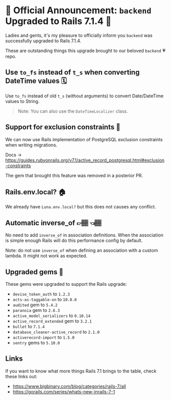 # 🎊 Official Announcement: `backend` Upgraded to Rails 7.1.4 🎊

Ladies and gents, it's my pleasure to officially inform you `backend` was successfully upgraded to Rails 7.1.4.

These are outstanding things this upgrade brought to our beloved `backend` 💗 repo.

## Use `to_fs` instead of `t_s` when converting DateTime values 🗓️

Use `to_fs` instead of old `t_s` (without arguments) to convert Date/DateTime values to String.

> Note: You can also use the `DateTimeLocalizer` class.

## Support for exclusion constraints 🔐

We can now use Rails implementation of PostgreSQL exclusion constraints when writing migrations.

Docs -> https://guides.rubyonrails.org/v7.1/active_record_postgresql.html#exclusion-constraints

The gem that brought this feature was removed in a posterior PR.

## Rails.env.local? 🏠

We already have `Luna.env.local?` but this does not causes any conflict.

## Automatic inverse_of 👉🏽 👈🏽

No need to add `inverse_of` in association definitions. When the association is simple enough Rails will do this performance config by default.

Note: do not use `inverse_of` when defining an association with a custom lambda. It might not work as expected.

## Upgraded gems 🧰

These gems were upgraded to support the Rails upgrade:

- `devise_token_auth` to `1.2.3`
- `acts-as-taggable-on` to `10.0.0`
- `audited` gem to `5.4.2`
- `paranoia` gem to `2.6.3`
- `active_model_serializers` to `0.10.14`
- `active_record_extended` gem to `3.2.1`
- `bullet` to `7.1.4`
- `database_cleaner-active_record` to `2.1.0`
- `activerecord-import` to `1.5.0`
- `sentry` gems to `5.10.0`

## Links

If you want to know what more things Rails 7.1 brings to the table, check these links out:

- https://www.bigbinary.com/blog/categories/rails-7/all
- https://gorails.com/series/whats-new-inrails-7-1